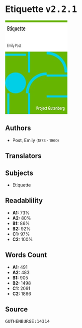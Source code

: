 # Etiquette <kbd>v2.2.1</kbd>

![](./cover.medium.jpg "")

## Authors


 - Post, Emily <small>(1873 - 1960)</small>

## Translators



## Subjects


 - Etiquette

## Readablility


 - **A1:** 73%
 - **A2:** 80%
 - **B1:** 86%
 - **B2:** 92%
 - **C1:** 97%
 - **C2:** 100%

## Words Count


 - **A1:** 491
 - **A2:** 483
 - **B1:** 905
 - **B2:** 1498
 - **C1:** 2091
 - **C2:** 1866

## Source


<kbd>GUTHENBURGE:14314</kbd>
